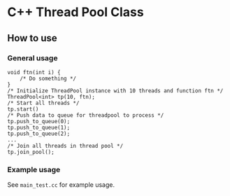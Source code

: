 
# C++ Thread Pool Class

## How to use

### General usage

```
void ftn(int i) {
    /* Do something */
}
/* Initialize ThreadPool instance with 10 threads and function ftn */
ThreadPool<int> tp(10, ftn);
/* Start all threads */
tp.start()
/* Push data to queue for threadpool to process */
tp.push_to_queue(0);
tp.push_to_queue(1);
tp.push_to_queue(2);
...
/* Join all threads in thread pool */
tp.join_pool();
```

### Example usage

See ```main_test.cc``` for example usage.
